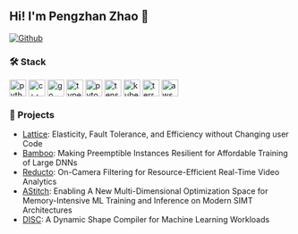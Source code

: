 ## Hi! I'm Pengzhan Zhao 👋

[![Github](https://img.shields.io/github/followers/borontion?label=Follow&style=social)](https://github.com/borontion)

### 🛠️ Stack

<div>
  <img align="center" height="30" alt="python" src="https://www.svgrepo.com/download/452091/python.svg">
  <img align="center" height="30" alt="c++" src="https://www.svgrepo.com/download/373528/cpp3.svg">
  <img align="center" height="30" alt="go" src="https://www.svgrepo.com/download/349380/go.svg">
  <img align="center" height="30" alt="typescript" src="https://www.svgrepo.com/download/374146/typescript-official.svg">
  <img align="center" height="30" alt="pytorch" src="https://avatars.githubusercontent.com/u/21003710?s=200&v=4">
  <img align="center" height="30" alt="tensorflow" src="https://avatars.githubusercontent.com/u/15658638?s=200&v=4">
  <img align="center" height="30" alt="kubernetes" src="https://www.svgrepo.com/download/376331/kubernetes.svg">
  <img align="center" height="30" alt="terraform" src="https://www.svgrepo.com/download/448253/terraform.svg">
  <img align="center" height="30" alt="aws" src="https://www.svgrepo.com/download/448266/aws.svg">
</div>

### 🚀 Projects


- [Lattice](https://medium.com/@hr_18807/elasticity-fault-tolerance-and-efficiency-without-changing-user-code-9028b8104da2): Elasticity, Fault Tolerance, and Efficiency without Changing user Code
- [Bamboo](https://www.usenix.org/conference/nsdi23/presentation/thorpe): Making Preemptible Instances Resilient for Affordable Training of Large DNNs
- [Reducto](https://dl.acm.org/doi/abs/10.1145/3387514.3405874): On-Camera Filtering for Resource-Efficient Real-Time Video Analytics
- [AStitch](https://dl.acm.org/doi/10.1145/3503222.3507723): Enabling A New Multi-Dimensional Optimization Space for Memory-Intensive ML Training and Inference on Modern SIMT Architectures
- [DISC](https://dl.acm.org/doi/abs/10.1145/3437984.3458838): A Dynamic Shape Compiler for Machine Learning Workloads
